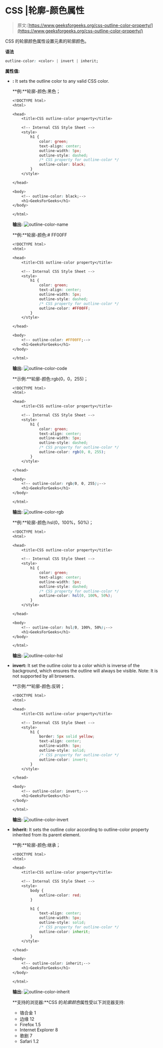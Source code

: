 # CSS |轮廓-颜色属性

> 原文:[https://www.geeksforgeeks.org/css-outline-color-property/](https://www.geeksforgeeks.org/css-outline-color-property/)

CSS 的轮廓颜色属性设置元素的轮廓颜色。

**语法**

```css
outline-color: <color> | invert | inherit;
```

**属性值:**

*   **<color>:** It sets the outline color to any valid CSS color.

    **例:**轮廓-颜色:黑色；

    ```css
    <!DOCTYPE html>
    <html>

    <head>
        <title>CSS outline-color property</title>

        <!-- Internal CSS Style Sheet -->
        <style>
            h1 {
                color: green;
                text-align: center;
                outline-width: 5px;
                outline-style: dashed;
                /* CSS property for outline-color */
                outline-color: black;
            }
        </style>

    </head>

    <body>
        <!-- outline-color: black;-->
        <h1>GeeksForGeeks</h1>
    </body>

    </html>
    ```

    **输出:**
    ![outline-color-name](img/943472923c28b89b9ae0e518d4693530.png)

    **例:**轮廓-颜色:# FF00FF

    ```css
    <!DOCTYPE html>
    <html>

    <head>
        <title>CSS outline-color property</title>

        <!-- Internal CSS Style Sheet -->
        <style>
            h1 {
                color: green;
                text-align: center;
                outline-width: 5px;
                outline-style: dashed;
                /* CSS property for outline-color */
                outline-color: #FF00FF;
            }
        </style>

    </head>

    <body>
        <!-- outline-color: #FF00FF;-->
        <h1>GeeksForGeeks</h1>
    </body>

    </html>
    ```

    **输出:**
    ![outline-color-code](img/87ecf5cf1ebbd8c96ce26b61a87bb074.png)

    **示例:**轮廓-颜色:rgb(0，0，255)；

    ```css
    <!DOCTYPE html>
    <html>

    <head>
        <title>CSS outline-color property</title>

        <!-- Internal CSS Style Sheet -->
        <style>
            h1 {
                color: green;
                text-align: center;
                outline-width: 5px;
                outline-style: dashed;
                /* CSS property for outline-color */
                outline-color: rgb(0, 0, 255);
            }
        </style>

    </head>

    <body>
        <!-- outline-color: rgb(0, 0, 255);-->
        <h1>GeeksForGeeks</h1>
    </body>

    </html>
    ```

    **输出:**
    ![outline-color-rgb](img/587ada61c70367535b2ce1571b75bd32.png)

    **例:**轮廓-颜色:hsl(0，100%，50%)；

    ```css
    <!DOCTYPE html>
    <html>

    <head>
        <title>CSS outline-color property</title>

        <!-- Internal CSS Style Sheet -->
        <style>
            h1 {
                color: green;
                text-align: center;
                outline-width: 5px;
                outline-style: dashed;
                /* CSS property for outline-color */
                outline-color: hsl(0, 100%, 50%);
            }
        </style>

    </head>

    <body>
        <!-- outline-color: hsl(0, 100%, 50%);-->
        <h1>GeeksForGeeks</h1>
    </body>

    </html>
    ```

    **输出:**
    ![outline-color-hsl](img/c5756318d588024c5fc4a89d71a79fdd.png)

*   **invert:** It set the outline color to a color which is inverse of the background, which ensures the outline will always be visible. Note: It is not supported by all browsers.

    **示例:**轮廓-颜色:反转；

    ```css
    <!DOCTYPE html>
    <html>

    <head>
        <title>CSS outline-color property</title>

        <!-- Internal CSS Style Sheet -->
        <style>
            h1 {
                border: 5px solid yellow;
                text-align: center;
                outline-width: 5px;
                outline-style: solid;
                /* CSS property for outline-color */
                outline-color: invert;
            }
        </style>

    </head>

    <body>
        <!-- outline-color: invert;-->
        <h1>GeeksForGeeks</h1>
    </body>

    </html>
    ```

    **输出:**
    ![outline-color-invert](img/fc963eda2265b74485281ae99e64b5f8.png)

*   **Inherit:** It sets the outline color according to outline-color property inherited from its parent element.

    **例:**轮廓-颜色:继承；

    ```css
    <!DOCTYPE html>
    <html>

    <head>
        <title>CSS outline-color property</title>

        <!-- Internal CSS Style Sheet -->
        <style>
            body {
                outline-color: red;
            }

            h1 {
                text-align: center;
                outline-width: 5px;
                outline-style: solid;
                /* CSS property for outline-color */
                outline-color: inherit;
            }
        </style>

    </head>

    <body>
        <!-- outline-color: inherit;-->
        <h1>GeeksForGeeks</h1>
    </body>

    </html>
    ```

    **输出:**
    ![outline-color-inherit](img/e775448a4451eff5a24be55d1d38cb82.png)

    **支持的浏览器:**CSS 的*轮廓颜色*属性受以下浏览器支持:

    *   铬合金 1
    *   边缘 12
    *   Firefox 1.5
    *   Internet Explorer 8
    *   歌剧 7
    *   Safari 1.2